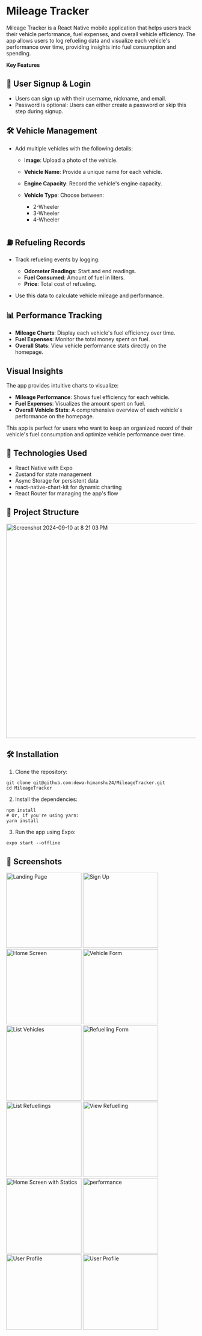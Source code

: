 # Mileage Tracker
Mileage Tracker is a React Native mobile application that helps users track their vehicle performance, fuel expenses, and overall vehicle efficiency. The app allows users to log refueling data and visualize each vehicle's performance over time, providing insights into fuel consumption and spending.

**Key Features**

## 🚗 **User Signup & Login**

- Users can sign up with their username, nickname, and email.
- Password is optional: Users can either create a password or skip this step during signup.

## 🛠️ **Vehicle Management**

- Add multiple vehicles with the following details:

  - I**mage**: Upload a photo of the vehicle.
  - **Vehicle Name**: Provide a unique name for each vehicle.
  - **Engine Capacity**: Record the vehicle's engine capacity.
  - **Vehicle Type**: Choose between:

    - 2-Wheeler
    - 3-Wheeler
    - 4-Wheeler

## **⛽ Refueling Records**

  - Track refueling events by logging:

    - **Odometer Readings**: Start and end readings.
    - **Fuel Consumed**: Amount of fuel in liters.
    - **Price**: Total cost of refueling.
  - Use this data to calculate vehicle mileage and performance.

## **📊 Performance Tracking**

  - **Mileage Charts**: Display each vehicle's fuel efficiency over time.
  - **Fuel Expenses**: Monitor the total money spent on fuel.
  - **Overall Stats**: View vehicle performance stats directly on the homepage.

## **Visual Insights**

The app provides intuitive charts to visualize:

  - **Mileage Performance**: Shows fuel efficiency for each vehicle.
  - **Fuel Expenses**: Visualizes the amount spent on fuel.
  - **Overall Vehicle Stats**: A comprehensive overview of each vehicle's performance on the homepage.

This app is perfect for users who want to keep an organized record of their vehicle's fuel consumption and optimize vehicle performance over time.

## **🔧 Technologies Used**

  - React Native with Expo
  - Zustand for state management
  - Async Storage for persistent data
  - react-native-chart-kit for dynamic charting
  - React Router for managing the app's flow

## **📂 Project Structure**
<img width="570" alt="Screenshot 2024-09-10 at 8 21 03 PM" src="https://github.com/user-attachments/assets/dcae9eeb-5264-4978-afad-a33b3fc0faff">

## **🛠️ Installation**
1. Clone the repository:
``` 
git clone git@github.com:dewa-himanshu24/MileageTracker.git
cd MileageTracker
```
2. Install the dependencies:
```
npm install
# Or, if you're using yarn:
yarn install
```
3. Run the app using Expo:
```
expo start --offline
```

## **📱 Screenshots**

<p float="left">
  <img src="https://github.com/user-attachments/assets/682c216c-b688-4cea-8add-a80f12ac965d" alt="Landing Page" width="200"/>
  <img src="https://github.com/user-attachments/assets/0d3c70f5-2abd-4527-a0dc-ba6123cf2518" alt="Sign Up" width="200"/>
  <img src="https://github.com/user-attachments/assets/2d533979-bb93-4dc8-b020-6f8fa38d13be" alt="Home Screen" width="200"/>
  <img src="https://github.com/user-attachments/assets/47d56c8f-88e6-4b9b-a72e-01c69f912e32" alt="Vehicle Form" width="200"/>
  <img src="https://github.com/user-attachments/assets/418ceb82-d40c-4f7f-89c6-859b09269bf2" alt="List Vehicles" width="200"/>
  <img src="https://github.com/user-attachments/assets/71616820-b8e6-4906-a87d-99648031b947" alt="Refuelling Form" width="200"/>
  <img src="https://github.com/user-attachments/assets/da84e902-9433-4f7d-9619-f7a3f466e757" alt="List Refuellings" width="200"/>
  <img src="https://github.com/user-attachments/assets/367c8c44-10dd-4231-aa66-4230b6d5b911" alt="View Refuelling" width="200"/>
  <img src="https://github.com/user-attachments/assets/0caa9283-ca40-4139-9ca7-c6cf4a555afd" alt="Home Screen with Statics" width="200"/>
  <img src="https://github.com/user-attachments/assets/5dd67216-f1d3-4139-b8c0-f695e532ade2" alt="performance" width="200"/>
  <img src="https://github.com/user-attachments/assets/ebd0e7a3-cfd4-4cc1-99c1-3744d674825a" alt="User Profile" width="200"/>
  <img src="https://github.com/user-attachments/assets/38951a5f-48ac-419c-b248-3dbea3431c5f" alt="User Profile" width="200"/>
</p>

